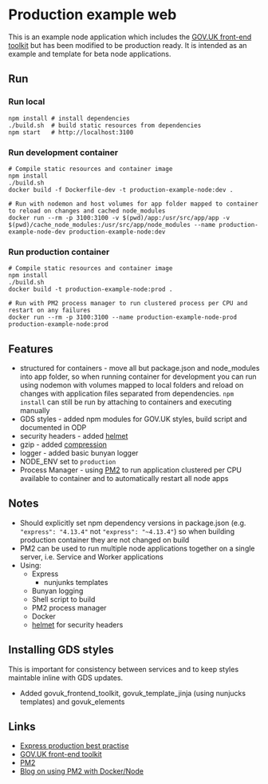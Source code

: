 # Production example web

This is an example node application which includes the [GOV.UK front-end toolkit](https://github.com/alphagov/govuk_frontend_toolkit) but has been modified to be production ready. It is intended as an example and template for beta node applications.

## Run

### Run local

```
npm install # install dependencies
./build.sh  # build static resources from dependencies
npm start   # http://localhost:3100
```

### Run development container

```
# Compile static resources and container image
npm install
./build.sh
docker build -f Dockerfile-dev -t production-example-node:dev .

# Run with nodemon and host volumes for app folder mapped to container to reload on changes and cached node_modules
docker run --rm -p 3100:3100 -v $(pwd)/app:/usr/src/app/app -v $(pwd)/cache_node_modules:/usr/src/app/node_modules --name production-example-node-dev production-example-node:dev
```

### Run production container

```
# Compile static resources and container image
npm install
./build.sh
docker build -t production-example-node:prod .

# Run with PM2 process manager to run clustered process per CPU and restart on any failures
docker run --rm -p 3100:3100 --name production-example-node-prod production-example-node:prod
```

## Features

* structured for containers - move all but package.json and node_modules into app folder, so when running container for development you can run using nodemon with volumes mapped to local folders and reload on changes with application files separated from dependencies. `npm install` can still be run by attaching to containers and executing manually
* GDS styles - added npm modules for GOV.UK styles, build script and documented in ODP
* security headers - added [helmet](https://www.npmjs.com/package/helmet)
* gzip - added [compression](https://www.npmjs.com/package/compression)
* logger - added basic bunyan logger
* NODE_ENV set to `production`
* Process Manager - using [PM2](http://pm2.keymetrics.io/) to run application clustered per CPU available to container and to automatically restart all node apps

## Notes

* Should explicitly set npm dependency versions in package.json (e.g. `"express": "4.13.4"` not `"express": "~4.13.4"`) so when building production container they are not changed on build
* PM2 can be used to run multiple node applications together on a single server, i.e. Service and Worker applications
* Using:
  * Express
    * nunjunks templates
  * Bunyan logging
  * Shell script to build
  * PM2 process manager
  * Docker
  * [helmet](https://www.npmjs.com/package/helmet) for security headers

## Installing GDS styles

This is important for consistency between services and to keep styles maintable inline with GDS updates.

* Added govuk_frontend_toolkit, govuk_template_jinja (using nunjucks templates) and govuk_elements

## Links

* [Express production best practise](https://expressjs.com/en/advanced/best-practice-performance.html)
* [GOV.UK front-end toolkit](https://github.com/alphagov/govuk_frontend_toolkit)
* [PM2](http://pm2.keymetrics.io/)
* [Blog on using PM2 with Docker/Node](https://medium.com/@adriendesbiaux/node-js-pm2-docker-docker-compose-devops-907dedd2b69a#.hfhhc5slc)